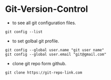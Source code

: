 # Git-Version-Control

- to see all git configuration files.
```
git config --list
```

- to set golbal git profile.
```
git config --global user.name "git user name"
git config --global user.email "git@gmail.com"
```

- clone git repo form github.
```
git clone https://git-repo-link.com
```




